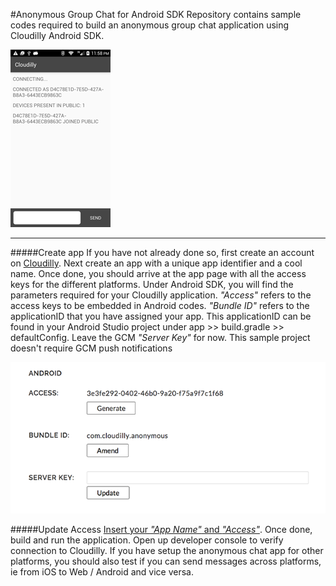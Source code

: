 #Anonymous Group Chat for Android SDK
Repository contains sample codes required to build an anonymous group chat application using Cloudilly Android SDK.

![Anonymous](https://github.com/Cloudilly/Images/blob/master/android_anonymous.png)

---

#####Create app
If you have not already done so, first create an account on [Cloudilly](https://cloudilly.com). Next create an app with a unique app identifier and a cool name. Once done, you should arrive at the app page with all the access keys for the different platforms. Under Android SDK, you will find the parameters required for your Cloudilly application. _"Access"_ refers to the access keys to be embedded in Android codes. _"Bundle ID"_ refers to the applicationID that you have assigned your app. This applicationID can be found in your Android Studio project under app >> build.gradle >> defaultConfig. Leave the GCM _"Server Key"_ for now. This sample project doesn't require GCM push notifications

![Android Console](https://github.com/cloudilly/images/blob/master/android_console.png)

#####Update Access
[Insert your _"App Name"_ and _"Access"_](../../blob/master/anonymous/ViewController.m#L21-L22). Once done, build and run the application. Open up developer console to verify connection to Cloudilly. If you have setup the anonymous chat app for other platforms, you should also test if you can send messages across platforms, ie from iOS to Web / Android and vice versa.
